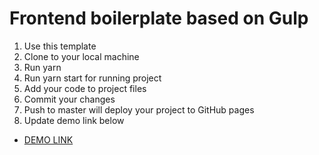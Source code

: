 # Frontend boilerplate based on Gulp

1. Use this template
2. Clone to your local machine
3. Run yarn
4. Run yarn start for running project
5. Add your code to project files
6. Commit your changes
7. Push to master will deploy your project to GitHub pages
8. Update demo link below

- [DEMO LINK](https://oolcha.github.io/technical-documentation-page/)
